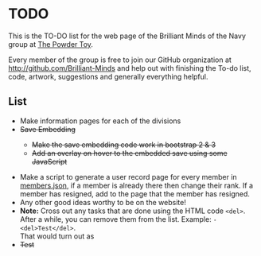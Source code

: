 TODO
====
This is the TO-DO list for the web page of the Brilliant Minds of the Navy group at [The Powder Toy](http://powdertoy.co.uk.).

Every member of the group is free to join our GitHub organization at 
http://github.com/Brilliant-Minds and help out with finishing the To-do list, code, artwork, suggestions 
and generally everything helpful.

List
----
- Make information pages for each of the divisions
- <del>Save Embedding
	- Make the save embedding code work in bootstrap 2 & 3
	- Add an overlay on hover to the embedded save using some JavaScript
</del>

- Make a script to generate a user record page for every member in [members.json](https://github.com/Brilliant-Minds/Brilliant-Minds.github.io/blob/master/members.json), if a member is already there then change their rank. If a member has resigned, add to the page that the member has resigned.
- Any other good ideas worthy to be on the website! 
- **Note:** Cross out any tasks that are done using the HTML code `<del>`. After a while, you can remove them from the list.
Example: `- <del>Test</del>`. <br/>That would turn out as
- <del>Test</del>
